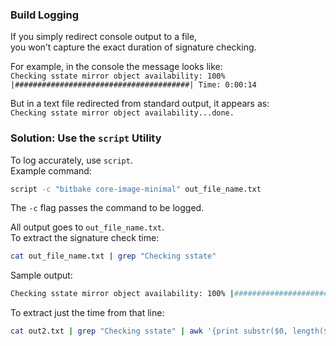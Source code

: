 ### Build Logging

If you simply redirect console output to a file,  
you won’t capture the exact duration of signature checking.  

For example, in the console the message looks like:  
`Checking sstate mirror object availability: 100% |#######################################| Time: 0:00:14`  

But in a text file redirected from standard output, it appears as:  
`Checking sstate mirror object availability...done.`

### Solution: Use the `script` Utility

To log accurately, use `script`.  
Example command:
```bash
script -c "bitbake core-image-minimal" out_file_name.txt
```

The `-c` flag passes the command to be logged.

All output goes to `out_file_name.txt`.  
To extract the signature check time:
```bash
cat out_file_name.txt | grep "Checking sstate"
```

Sample output:
```bash
Checking sstate mirror object availability: 100% |########################| Time: 0:00:14
```

To extract just the time from that line:
```bash
cat out2.txt | grep "Checking sstate" | awk '{print substr($0, length($0)-8, 9)}'
```
